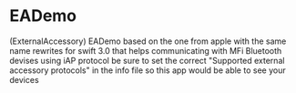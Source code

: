 # EADemo
(ExternalAccessory) EADemo based on the one from apple with the same name rewrites for swift 3.0 that helps communicating with MFi Bluetooth devises using iAP protocol be sure to set the correct "Supported external accessory protocols" in the info file so this app would be able to see your devices
